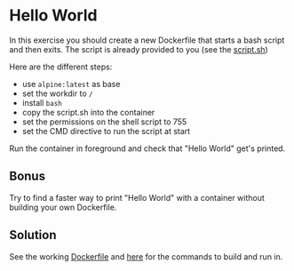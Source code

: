 # Hello World

In this exercise you should create a new Dockerfile that starts a bash script and then exits. The script is already provided to you (see the [script.sh](./script.sh))

Here are the different steps:

- use `alpine:latest` as base
- set the workdir to `/`
- install `bash`
- copy the script.sh into the container
- set the permissions on the shell script to 755
- set the CMD directive to run the script at start

Run the container in foreground and check that "Hello World" get's printed.

## Bonus

Try to find a faster way to print "Hello World" with a container without building your own Dockerfile.

## Solution

See the working [Dockerfile](./Dockerfile) and [here](./solution.md) for the commands to build and run in.
